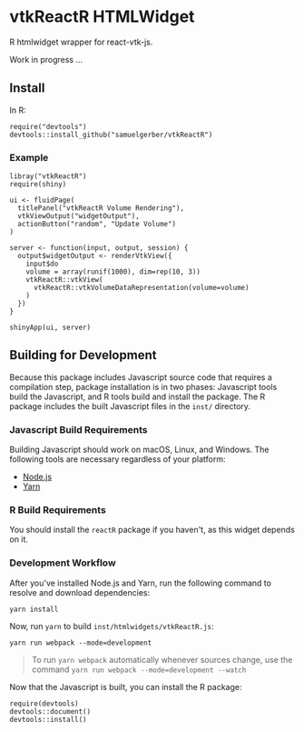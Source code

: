 # vtkReactR HTMLWidget

R htmlwidget wrapper for react-vtk-js.

Work in progress ...

## Install 

In R:

```
require("devtools")
devtools::install_github("samuelgerber/vtkReactR")
```


### Example

```
libray("vtkReactR")
require(shiny)

ui <- fluidPage(
  titlePanel("vtkReactR Volume Rendering"),
  vtkViewOutput("widgetOutput"),
  actionButton("random", "Update Volume")
)

server <- function(input, output, session) {
  output$widgetOutput <- renderVtkView({
    input$do
    volume = array(runif(1000), dim=rep(10, 3))
    vtkReactR::vtkView(
      vtkReactR::vtkVolumeDataRepresentation(volume=volume)
    )
  })
}

shinyApp(ui, server)
```



## Building for Development

Because this package includes Javascript source code that requires a compilation step,
package installation is in two phases: Javascript tools build the Javascript, and R tools
build and install the package. The R package includes the built Javascript files in the `inst/` directory.

### Javascript Build Requirements

Building Javascript should work on macOS, Linux, and Windows. The following tools are necessary regardless of your platform:

- [Node.js](https://nodejs.org/en/)
- [Yarn](https://yarnpkg.com/en/)

### R Build Requirements

You should install the `reactR` package if you haven't, as this widget depends on it.


### Development Workflow

After you've installed Node.js and Yarn, run the following command to resolve and download dependencies:

```
yarn install
```

Now, run `yarn` to build `inst/htmlwidgets/vtkReactR.js`:

```
yarn run webpack --mode=development
```

> To run `yarn webpack` automatically whenever sources change, use the command `yarn run webpack --mode=development --watch`

Now that the Javascript is built, you can install the R package:

```
require(devtools)
devtools::document()
devtools::install()
```


